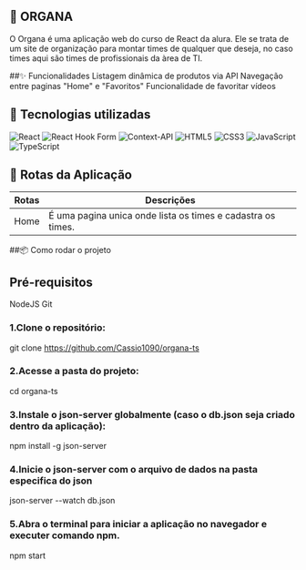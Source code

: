 ## 📇 ORGANA 
O Organa é uma aplicação web do curso de React da alura. Ele se trata de um site de organização para montar times de qualquer que deseja, no caso times aqui são times de profissionais da àrea de TI.

##✨ Funcionalidades
Listagem dinâmica de produtos via API Navegação entre paginas "Home" e "Favoritos" Funcionalidade de favoritar vídeos

## 🚀 Tecnologias utilizadas
![React](https://img.shields.io/badge/react-%2320232a.svg?style=for-the-badge&logo=react&logoColor=%2361DAFB)
![React Hook Form](https://img.shields.io/badge/React%20Hook%20Form-%23EC5990.svg?style=for-the-badge&logo=reacthookform&logoColor=white)
![Context-API](https://img.shields.io/badge/Context--Api-000000?style=for-the-badge&logo=react)
![HTML5](https://img.shields.io/badge/html5-%23E34F26.svg?style=for-the-badge&logo=html5&logoColor=white)
![CSS3](https://img.shields.io/badge/css3-%231572B6.svg?style=for-the-badge&logo=css3&logoColor=white)
![JavaScript](https://img.shields.io/badge/javascript-%23323330.svg?style=for-the-badge&logo=javascript&logoColor=%23F7DF1E)
![TypeScript](https://img.shields.io/badge/typescript-%23007ACC.svg?style=for-the-badge&logo=typescript&logoColor=white)

## 📍 Rotas da Aplicação
| Rotas | Descrições |
| ----- | ------ |
| Home | É uma pagina unica onde lista os times e cadastra os times. |

##📦 Como rodar o projeto
## Pré-requisitos
NodeJS
Git

### 1.Clone o repositório:

git clone https://github.com/Cassio1090/organa-ts

### 2.Acesse a pasta do projeto:

cd organa-ts

### 3.Instale o json-server globalmente (caso o db.json seja criado dentro da aplicação):

npm install -g json-server

### 4.Inicie o json-server com o arquivo de dados na pasta especifica do json

json-server --watch db.json

### 5.Abra o terminal para iniciar a aplicação no navegador e executer comando npm.

npm start
